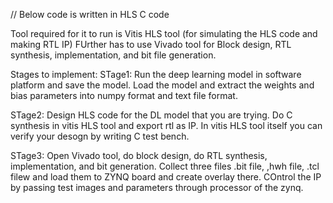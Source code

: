 //  Below code is written in HLS C code

Tool required for it to run is Vitis HLS tool (for simulating the HLS code and making RTL IP)
FUrther has to use Vivado tool for Block design, RTL synthesis, implementation, and bit file generation.

Stages to implement:
STage1: 
Run the deep learning model in software platform and save the model. Load the model and extract the weights and bias parameters into numpy format and text file format. 

STage2:
Design HLS code for the DL model that you are trying. Do C synthesis in vitis HLS tool and export rtl as IP. In vitis HLS tool itself you can verify your desogn by writing C test bench. 

STage3: 
Open Vivado tool, do block design, do RTL synthesis, implementation, and bit generation. Collect three files .bit file, ,hwh file, .tcl filew and load them to ZYNQ board and create overlay there. COntrol the IP by passing test images and parameters through processor of the zynq.



